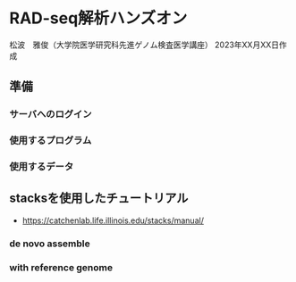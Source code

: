 # RAD-seq解析ハンズオン

松波　雅俊（大学院医学研究科先進ゲノム検査医学講座）
2023年XX月XX日作成

## 準備

### サーバへのログイン

### 使用するプログラム

### 使用するデータ

## stacksを使用したチュートリアル

* https://catchenlab.life.illinois.edu/stacks/manual/

### de novo assemble


### with reference genome


